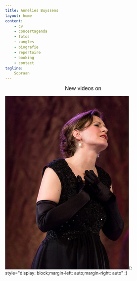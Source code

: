 ```yaml
---
title: Annelies Buyssens
layout: home 
content:
    - cv
    - concertagenda 
    - fotos
    - zangles 
    - biografie
    - repertoire
    - booking
    - contact 
tagline:
    Sopraan
---
```

<center><big>New videos on <https://www.facebook.com/Sopraan.VocalCoach></big></center>

![Annelies Buyssens](/images/others/close_opera.jpg){: style="display: block;margin-left: auto;margin-right: auto" :}


